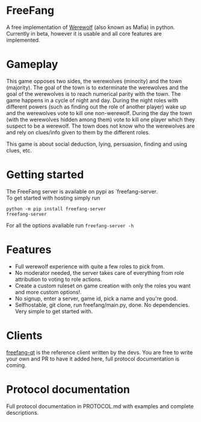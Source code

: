 # FreeFang
 A free implementation of [Werewolf](https://en.m.wikipedia.org/wiki/Mafia_(party_game)) (also known as Mafia) in python.
 Currently in beta, however it is usable and all core features are implemented.

# Gameplay
This game opposes two sides, the werewolves (minority) and the town (majority).
The goal of the town is to exterminate the werewolves and the goal of the werewolves is to reach numerical parity with the town.
The game happens in a cycle of night and day. During the night roles with different powers (such as finding out the role of another player) wake up and the werewolves vote to kill one non-werewolf.
During the day the town (with the werewolves hidden among them) vote to kill one player which they suspect to be a werewolf. The town does not know who the werewolves are and rely on clues/info given to them by the different roles.

This game is about social deduction, lying, persuasion, finding and using clues, etc.

# Getting started
The FreeFang server is available on pypi as `freefang-server.  
To get started with hosting simply run  

`python -m pip install freefang-server`  
`freefang-server`  

For all the options available run `freefang-server -h`
# Features

- Full werewolf experience with quite a few roles to pick from.  
- No moderator needed, the server takes care of everything from role attribution to voting to role actions.  
- Create a custom ruleset on game creation with only the roles you want and more custom options!.  
- No signup, enter a server, game id, pick a name and you're good.  
- Selfhostable, git clone, run freefang/main.py, done. No dependencies. Very simple to get started with.


# Clients

[freefang-qt](https://github.com/FreeFangGame/freefang-qt) is the reference client written by the devs.
You are free to write your own and PR to have it added here, full protocol documentation is coming.


# Protocol documentation

Full protocol documentation in PROTOCOL.md with examples and complete descriptions.   


